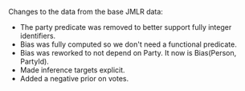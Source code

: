 Changes to the data from the base JMLR data:
 - The party predicate was removed to better support fully integer identifiers.
 - Bias was fully computed so we don't need a functional predicate.
 - Bias was reworked to not depend on Party. It now is Bias(Person, PartyId).
 - Made inference targets explicit.
 - Added a negative prior on votes.
